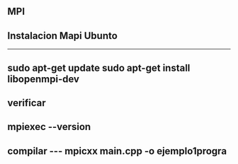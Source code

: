 ## MPI
## Instalacion Mapi Ubunto
-----
sudo apt-get update
sudo apt-get install libopenmpi-dev
-----
verificar
-----
mpiexec --version
-------
compilar
--- mpicxx main.cpp -o ejemplo1progra
----